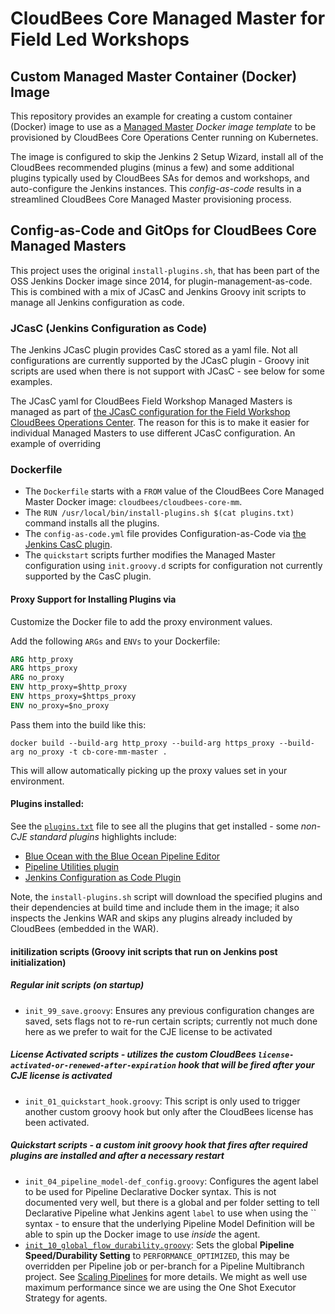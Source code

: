 # CloudBees Core Managed Master for Field Led Workshops
## Custom Managed Master Container (Docker) Image
This repository provides an example for creating a custom container (Docker) image to use as a [Managed Master](https://go.cloudbees.com/docs/cloudbees-core/cloud-admin-guide/operating/#managing-masters) *Docker image template* to be provisioned by CloudBees Core Operations Center running on Kubernetes. 

The image is configured to skip the Jenkins 2 Setup Wizard, install all of the CloudBees recommended plugins (minus a few) and some additional plugins typically used by CloudBees SAs for demos and workshops, and auto-configure the Jenkins instances. This *config-as-code* results in a streamlined CloudBees Core Managed Master provisioning process.

## Config-as-Code and GitOps for CloudBees Core Managed Masters
This project uses the original `install-plugins.sh`, that has been part of the OSS Jenkins Docker image since 2014, for plugin-management-as-code. This is combined with a mix of JCasC and Jenkins Groovy init scripts to manage all Jenkins configuration as code.

### JCasC (Jenkins Configuration as Code)
The Jenkins JCasC plugin provides CasC stored as a yaml file. Not all configurations are currently supported by the JCasC plugin - Groovy init scripts are used when there is not support with JCasC - see below for some examples.

The JCasC yaml for CloudBees Field Workshop Managed Masters is managed as part of [the JCasC configuration for the Field Workshop CloudBees Operations Center](https://github.com/kypseli/cb-core-oc-workshop/blob/master/k8s/casc.yml#L48). The reason for this is to make it easier for individual Managed Masters to use different JCasC configuration. An example of overriding 

### Dockerfile
- The `Dockerfile` starts with a `FROM` value of the CloudBees Core Managed Master Docker image: `cloudbees/cloudbees-core-mm`. 
- The `RUN /usr/local/bin/install-plugins.sh $(cat plugins.txt)` command installs all the plugins.
- The `config-as-code.yml` file provides Configuration-as-Code via [the Jenkins CasC plugin](https://github.com/jenkinsci/configuration-as-code-plugin).
- The `quickstart` scripts further modifies the Managed Master configuration using `init.groovy.d` scripts for configuration not currently supported by the CasC plugin.

#### Proxy Support for Installing Plugins via 
Customize the Docker file to add the proxy environment values. 

Add the following `ARGs` and `ENVs` to your Dockerfile:
```Dockerfile
ARG http_proxy
ARG https_proxy
ARG no_proxy
ENV http_proxy=$http_proxy
ENV https_proxy=$https_proxy
ENV no_proxy=$no_proxy
```
 
Pass them into the build like this:

```shell
docker build --build-arg http_proxy --build-arg https_proxy --build-arg no_proxy -t cb-core-mm-master .
```

This will allow automatically picking up the proxy values set in your environment.  

#### Plugins installed:
See the [`plugins.txt`](plugins.txt) file to see all the plugins that get installed - some *non-CJE standard plugins* highlights include:

- [Blue Ocean with the Blue Ocean Pipeline Editor](https://jenkins.io/doc/book/blueocean/)
- [Pipeline Utilities plugin](https://jenkins.io/doc/pipeline/steps/pipeline-utility-steps/)
- [Jenkins Configuration as Code Plugin](https://github.com/jenkinsci/configuration-as-code-plugin)

Note, the `install-plugins.sh` script will download the specified plugins and their dependencies at build time and include them in the image; it also inspects the Jenkins WAR and skips any plugins already included by CloudBees (embedded in the WAR).

#### initilization scripts (Groovy init scripts that run on Jenkins post initialization)
##### Regular init scripts (on startup)
- `init_99_save.groovy`: Ensures any previous configuration changes are saved, sets flags not to re-run certain scripts; currently not much done here as we prefer to wait for the CJE license to be activated

##### License Activated scripts - utilizes the custom CloudBees `license-activated-or-renewed-after-expiration` hook that will be fired after your CJE license is activated
- `init_01_quickstart_hook.groovy`: This script is only used to trigger another custom groovy hook but only after the CloudBees license has been activated.

##### Quickstart scripts - a custom init groovy hook that fires after required plugins are installed and after a necessary restart
- `init_04_pipeline_model-def_config.groovy`: Configures the agent label to be used for Pipeline Declarative Docker syntax. This is not documented very well, but there is a global and per folder setting to tell Declarative Pipeline what Jenkins agent `label` to use when using the `` syntax - to ensure that the underlying Pipeline Model Definition will be able to spin up the Docker image to use *inside* the agent.
- [`init_10_global_flow_durability.groovy`](quickstart/init_10_global_flow_durability.groovy): Sets the global **Pipeline Speed/Durability Setting** to `PERFORMANCE_OPTIMIZED`, this may be overridden per Pipeline job or per-branch for a Pipeline Multibranch project. See [Scaling Pipelines](https://jenkins.io/doc/book/pipeline/scaling-pipeline/) for more details. We might as well use maximum performance since we are using the One Shot Executor Strategy for agents.

